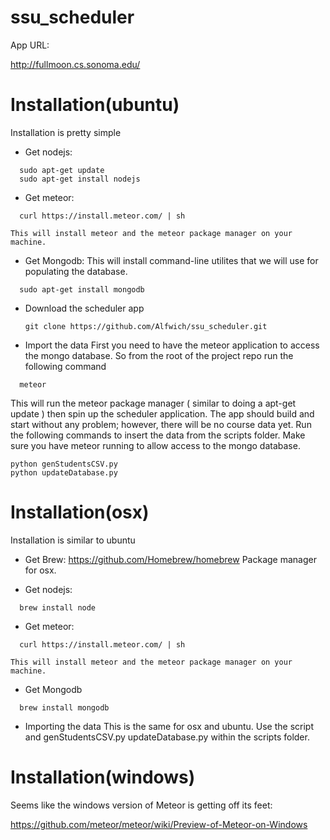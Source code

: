 ssu_scheduler
=============

App URL:

http://fullmoon.cs.sonoma.edu/


Installation(ubuntu)
============

Installation is pretty simple

  - Get nodejs:
  ```
    sudo apt-get update
    sudo apt-get install nodejs
  ```

  - Get meteor:
  ```
    curl https://install.meteor.com/ | sh
  ```
    This will install meteor and the meteor package manager on your machine.

  - Get Mongodb: This will install command-line utilites that we will use for populating the database.
  ```
    sudo apt-get install mongodb
  ```

  - Download the scheduler app
    ```
    git clone https://github.com/Alfwich/ssu_scheduler.git
    ```

  - Import the data
  First you need to have the meteor application to access the mongo database. So from the root of the project repo run the following command
  ```
    meteor
  ```

  This will run the meteor package manager ( similar to doing a apt-get update ) then spin up the scheduler application.
  The app should build and start without any problem; however, there will be no course data yet. Run the following commands to insert the data from the scripts folder. Make sure you have meteor running to allow access to the mongo database.
  ```
  python genStudentsCSV.py
  python updateDatabase.py
  ```
Installation(osx)
============
  Installation is similar to ubuntu

  - Get Brew:
    https://github.com/Homebrew/homebrew
    Package manager for osx.

  - Get nodejs:
  ```
    brew install node
  ```

  - Get meteor:
  ```
    curl https://install.meteor.com/ | sh
  ```
    This will install meteor and the meteor package manager on your machine.

  - Get Mongodb
  ```
    brew install mongodb
  ```

  - Importing the data
    This is the same for osx and ubuntu. Use the script and genStudentsCSV.py updateDatabase.py within the scripts folder.


Installation(windows)
============
Seems like the windows version of Meteor is getting off its feet:

https://github.com/meteor/meteor/wiki/Preview-of-Meteor-on-Windows


